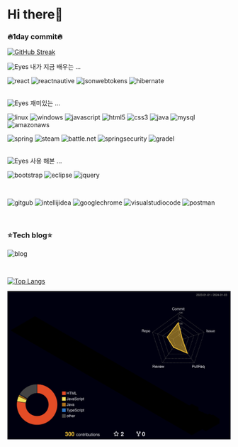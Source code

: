 # **Hi there👋**
<div align="">


### **🔥1day commit🔥**


[![GitHub Streak](https://github-readme-streak-stats.herokuapp.com/?user=hyungju19&theme=tokyonight)](https://git.io/streak-stats)





<summary>
  <img src="https://raw.githubusercontent.com/Tarikul-Islam-Anik/Animated-Fluent-Emojis/master/Emojis/Hand%20gestures/Eyes.png" alt="Eyes" width="2%" /> 내가 지금 배우는 ... 

![react](https://img.shields.io/badge/React-20232A?style=for-the-badge&logo=react&logoColor=61DAFB
)
![reactnautive](https://img.shields.io/badge/React_Native-20232A?style=for-the-badge&logo=react&logoColor=61DAFB
)
![jsonwebtokens](https://img.shields.io/badge/json%20web%20tokens-323330?style=for-the-badge&logo=json-web-tokens&logoColor=pink
)
![hibernate](https://img.shields.io/badge/Hibernate-59666C?style=for-the-badge&logo=Hibernate&logoColor=white
)
</summary>
   <br>

<summary>
  <img src="https://raw.githubusercontent.com/Tarikul-Islam-Anik/Animated-Fluent-Emojis/master/Emojis/Hand%20gestures/Eyes.png" alt="Eyes" width="2%" /> 재미있는 ... 

![linux](https://img.shields.io/badge/Linux-FCC624?style=for-the-badge&logo=linux&logoColor=black)
![windows](https://img.shields.io/badge/Windows-0078D6?style=for-the-badge&logo=windows&logoColor=white
)
![javascript](https://img.shields.io/badge/JavaScript-F7DF1E?style=for-the-badge&logo=JavaScript&logoColor=white
)
![html5](https://img.shields.io/badge/HTML5-E34F26?style=for-the-badge&logo=html5&logoColor=white
)
![css3](https://img.shields.io/badge/CSS3-1572B6?style=for-the-badge&logo=css3&logoColor=white
)
![java](https://img.shields.io/badge/Java-ED8B00?style=for-the-badge&logo=openjdk&logoColor=white
)
![mysql](https://img.shields.io/badge/MySQL-005C84?style=for-the-badge&logo=mysql&logoColor=white
)
![amazonaws](https://img.shields.io/badge/Amazon_AWS-232F3E?style=for-the-badge&logo=amazon-aws&logoColor=white
)

![spring](https://img.shields.io/badge/Spring-6DB33F?style=for-the-badge&logo=spring&logoColor=white
)
![steam](https://img.shields.io/badge/Steam-000000?style=for-the-badge&logo=steam&logoColor=white
)
![battle.net](https://img.shields.io/badge/Battle.net-000?style=for-the-badge&logo=battle.net&logoColor=148EFF
)
![springsecurity](https://img.shields.io/badge/Spring_Security-6DB33F?style=for-the-badge&logo=Spring-Security&logoColor=white)
![gradel](https://img.shields.io/badge/Gradle-02303A.svg?style=for-the-badge&logo=Gradle&logoColor=white
)


</summary>
   <br>

<summary>
  <img src="https://raw.githubusercontent.com/Tarikul-Islam-Anik/Animated-Fluent-Emojis/master/Emojis/Hand%20gestures/Eyes.png" alt="Eyes" width="2%" /> 사용 해본 ... 

![bootstrap](https://img.shields.io/badge/Bootstrap-563D7C?style=for-the-badge&logo=bootstrap&logoColor=white
)
![eclipse](https://img.shields.io/badge/Eclipse-2C2255?style=for-the-badge&logo=eclipse&logoColor=white
)
![jquery](https://img.shields.io/badge/jQuery-0769AD?style=for-the-badge&logo=jquery&logoColor=white
)
</summary>
   <br>



<summary>

![gitgub](https://img.shields.io/badge/GitHub-100000?style=for-the-badge&logo=github&logoColor=white)
![intellijidea](https://img.shields.io/badge/IntelliJ_IDEA-000000.svg?style=for-the-badge&logo=intellij-idea&logoColor=white
)
![googlechrome](https://img.shields.io/badge/Google_chrome-4285F4?style=for-the-badge&logo=Google-chrome&logoColor=white
)
![visualstudiocode](https://img.shields.io/badge/Visual_Studio_Code-0078D4?style=for-the-badge&logo=visual%20studio%20code&logoColor=white
)
![postman](https://img.shields.io/badge/Postman-FF6C37?style=for-the-badge&logo=postman&logoColor=white)

</summary>
   <br>

<summary>

### **⭐Tech blog⭐**
![blog](https://img.shields.io/badge/Blogger-FF5722?style=for-the-badge&logo=blogger&logoColor=white)

</summary>
   <br>

[![Top Langs](https://github-readme-stats.vercel.app/api/top-langs/?username=hyungju19&layout=compact)](https://github.com/anuraghazra/github-readme-stats)






</div>

![](./profile-3d-contrib/profile-night-rainbow.svg)
